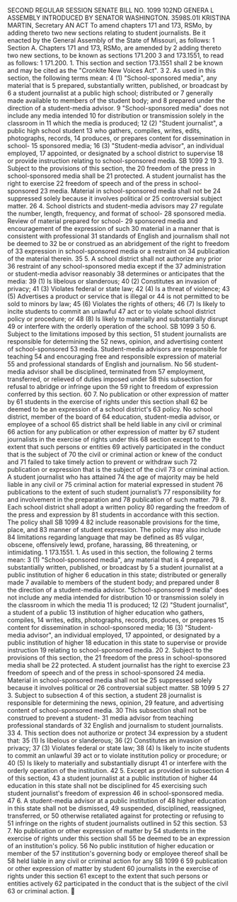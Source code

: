 SECOND REGULAR SESSION
SENATE BILL NO. 1099
102ND GENERA L ASSEMBLY
INTRODUCED BY SENATOR WASHINGTON.
3598S.01I KRISTINA MARTIN, Secretary
AN ACT
To amend chapters 171 and 173, RSMo, by adding thereto two new sections relating to student
journalists.
Be it enacted by the General Assembly of the State of Missouri, as follows:
1 Section A. Chapters 171 and 173, RSMo, are amended by
2 adding thereto two new sections, to be known as sections 171.200
3 and 173.1551, to read as follows:
1 171.200. 1. This section and section 173.1551 shall
2 be known and may be cited as the "Cronkite New Voices Act".
3 2. As used in this section, the following terms mean:
4 (1) "School-sponsored media", any material that is
5 prepared, substantially written, published, or broadcast by
6 a student journalist at a public high school; distributed or
7 generally made available to members of the student body; and
8 prepared under the direction of a student-media advisor.
9 "School-sponsored media" does not include any media intended
10 for distribution or transmission solely in the classroom in
11 which the media is produced;
12 (2) "Student journalist", a public high school student
13 who gathers, compiles, writes, edits, photographs, records,
14 produces, or prepares content for dissemination in school-
15 sponsored media;
16 (3) "Student-media advisor", an individual employed,
17 appointed, or designated by a school district to supervise
18 or provide instruction relating to school-sponsored media.
SB 1099 2
19 3. Subject to the provisions of this section, the
20 freedom of the press in school-sponsored media shall be
21 protected. A student journalist has the right to exercise
22 freedom of speech and of the press in school-sponsored
23 media. Material in school-sponsored media shall not be
24 suppressed solely because it involves political or
25 controversial subject matter.
26 4. School districts and student-media advisors may
27 regulate the number, length, frequency, and format of school-
28 sponsored media. Review of material prepared for school-
29 sponsored media and encouragement of the expression of such
30 material in a manner that is consistent with professional
31 standards of English and journalism shall not be deemed to
32 be or construed as an abridgement of the right to freedom of
33 expression in school-sponsored media or a restraint on
34 publication of the material therein.
35 5. A school district shall not authorize any prior
36 restraint of any school-sponsored media except if the
37 administration or student-media advisor reasonably
38 determines or anticipates that the media:
39 (1) Is libelous or slanderous;
40 (2) Constitutes an invasion of privacy;
41 (3) Violates federal or state law;
42 (4) Is a threat of violence;
43 (5) Advertises a product or service that is illegal or
44 is not permitted to be sold to minors by law;
45 (6) Violates the rights of others;
46 (7) Is likely to incite students to commit an unlawful
47 act or to violate school district policy or procedure; or
48 (8) Is likely to materially and substantially disrupt
49 or interfere with the orderly operation of the school.
SB 1099 3
50 6. Subject to the limitations imposed by this section,
51 student journalists are responsible for determining the
52 news, opinion, and advertising content of school-sponsored
53 media. Student-media advisors are responsible for teaching
54 and encouraging free and responsible expression of material
55 and professional standards of English and journalism. No
56 student-media advisor shall be disciplined, terminated from
57 employment, transferred, or relieved of duties imposed under
58 this subsection for refusal to abridge or infringe upon the
59 right to freedom of expression conferred by this section.
60 7. No publication or other expression of matter by
61 students in the exercise of rights under this section shall
62 be deemed to be an expression of a school district's
63 policy. No school district, member of the board of
64 education, student-media advisor, or employee of a school
65 district shall be held liable in any civil or criminal
66 action for any publication or other expression of matter by
67 student journalists in the exercise of rights under this
68 section except to the extent that such persons or entities
69 actively participated in the conduct that is the subject of
70 the civil or criminal action or knew of the conduct and
71 failed to take timely action to prevent or withdraw such
72 publication or expression that is the subject of the civil
73 or criminal action. A student journalist who has attained
74 the age of majority may be held liable in any civil or
75 criminal action for material expressed in student
76 publications to the extent of such student journalist’s
77 responsibility for and involvement in the preparation and
78 publication of such matter.
79 8. Each school district shall adopt a written policy
80 regarding the freedom of the press and expression by
81 students in accordance with this section. The policy shall
SB 1099 4
82 include reasonable provisions for the time, place, and
83 manner of student expression. The policy may also include
84 limitations regarding language that may be defined as
85 vulgar, obscene, offensively lewd, profane, harassing,
86 threatening, or intimidating.
1 173.1551. 1. As used in this section, the following
2 terms mean:
3 (1) "School-sponsored media", any material that is
4 prepared, substantially written, published, or broadcast by
5 a student journalist at a public institution of higher
6 education in this state; distributed or generally made
7 available to members of the student body; and prepared under
8 the direction of a student-media advisor. "School-sponsored
9 media" does not include any media intended for distribution
10 or transmission solely in the classroom in which the media
11 is produced;
12 (2) "Student journalist", a student of a public
13 institution of higher education who gathers, compiles,
14 writes, edits, photographs, records, produces, or prepares
15 content for dissemination in school-sponsored media;
16 (3) "Student-media advisor", an individual employed,
17 appointed, or designated by a public institution of higher
18 education in this state to supervise or provide instruction
19 relating to school-sponsored media.
20 2. Subject to the provisions of this section, the
21 freedom of the press in school-sponsored media shall be
22 protected. A student journalist has the right to exercise
23 freedom of speech and of the press in school-sponsored
24 media. Material in school-sponsored media shall not be
25 suppressed solely because it involves political or
26 controversial subject matter.
SB 1099 5
27 3. Subject to subsection 4 of this section, a student
28 journalist is responsible for determining the news, opinion,
29 feature, and advertising content of school-sponsored media.
30 This subsection shall not be construed to prevent a student-
31 media advisor from teaching professional standards of
32 English and journalism to student journalists.
33 4. This section does not authorize or protect
34 expression by a student that:
35 (1) Is libelous or slanderous;
36 (2) Constitutes an invasion of privacy;
37 (3) Violates federal or state law;
38 (4) Is likely to incite students to commit an unlawful
39 act or to violate institution policy or procedure; or
40 (5) Is likely to materially and substantially disrupt
41 or interfere with the orderly operation of the institution.
42 5. Except as provided in subsection 4 of this section,
43 a student journalist at a public institution of higher
44 education in this state shall not be disciplined for
45 exercising such student journalist's freedom of expression
46 in school-sponsored media.
47 6. A student-media advisor at a public institution of
48 higher education in this state shall not be dismissed,
49 suspended, disciplined, reassigned, transferred, or
50 otherwise retaliated against for protecting or refusing to
51 infringe on the rights of student journalists outlined in
52 this section.
53 7. No publication or other expression of matter by
54 students in the exercise of rights under this section shall
55 be deemed to be an expression of an institution's policy.
56 No public institution of higher education or member of the
57 institution's governing body or employee thereof shall be
58 held liable in any civil or criminal action for any
SB 1099 6
59 publication or other expression of matter by student
60 journalists in the exercise of rights under this section
61 except to the extent that such persons or entities actively
62 participated in the conduct that is the subject of the civil
63 or criminal action.
